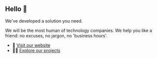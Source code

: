 ## Hello 👋
We've developed a solution you need.

We will be the most human of technology companies. We help you like a friend: no excuses, no jargon, no 'business hours'.

* 🙋‍ [Visit our website](https://orbesoft.com.br/)
* 👩‍💻 [Explore our projects](https://github.com/orgs/orbe-soft/projects/1)

<!--

**Here are some ideas to get you started:**

🙋‍♀️ A short introduction - what is your organization all about?
🌈 Contribution guidelines - how can the community get involved?
👩‍💻 Useful resources - where can the community find your docs? Is there anything else the community should know?
🍿 Fun facts - what does your team eat for breakfast?
🧙 Remember, you can do mighty things with the power of [Markdown](https://docs.github.com/github/writing-on-github/getting-started-with-writing-and-formatting-on-github/basic-writing-and-formatting-syntax)
-->
